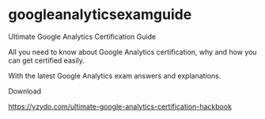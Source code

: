 # googleanalyticsexamguide
Ultimate Google Analytics Certification Guide

All you need to know about Google Analytics certification, why and how you can get certified easily.

With the latest Google Analytics exam answers and explanations.

Download

https://yzydo.com/ultimate-google-analytics-certification-hackbook

